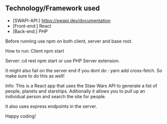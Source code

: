 ## Technology/Framework used

- [SWAPI-API:] https://swapi.dev/documentation
- [Front-end:] React
- [Back-end:] PHP

Before running use npm on both client, server and base root.

How to run: Client
npm start

Server:
cd rest
npm start or use PHP Server extension.

It might also fail on the server end if you dont do : yarn add cross-fetch. So make sure to do this as well!

Info: This is a React app that uses the Staw Wars API to generate a list of people, planets and starships. Aditionally it allows you to pull up an individual person and search the site for people.

It also uses express endpoints in the server.

Happy coding!
